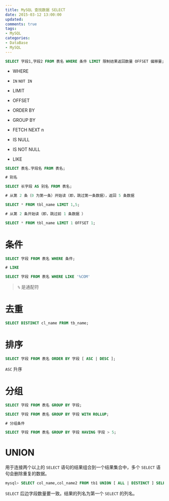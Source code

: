 ```yaml
---
title: MySQL 查找数据 SELECT
date: 2015-03-12 13:00:00
updated:
comments: true
tags:
- MySQL
categories:
- DataBase
- MySQL
---
```


```sql
SELECT 字段1,字段2 FROM 表名 WHERE 条件 LIMIT 限制结果返回数量 OFFSET 偏移量;
```

<!--more-->

* WHERE

* `IN` `NOT IN`

* LIMIT

* OFFSET

* ORDER BY

* GROUP BY

* FETCH NEXT n

* IS NULL

* IS NOT NULL

* LIKE

```sql
SELECT 表名.字段名 FROM 表名;

# 别名

SELECT 长字段 AS 别名 FROM 表名;

# 从第 2 条（0 为第一条）开始读（即，跳过第一条数据），返回 5 条数据

SELECT * FROM tbl_name LIMIT 1,5;

# 从第 2 条开始读（即，跳过前 1 条数据 ）

SELECT * FROM tbl_name LIMIT 1 OFFSET 1;
```

# 条件

```sql
SELECT 字段 FROM 表名 WHERE 条件;

# LIKE

SELECT 字段 FROM 表名 WHERE LIKE '%COM'
```

> `%` 是通配符

# 去重

```sql
SELECT DISTINCT cl_name FROM tb_name;
```

# 排序

```sql
SELECT 字段 FROM 表名 ORDER BY 字段 [ ASC | DESC ];
```

`ASC` 升序

# 分组

```sql
SELECT 字段 FROM 表名 GROUP BY 字段;

SELECT 字段 FROM 表名 GROUP BY 字段 WITH ROLLUP;

# 分组条件

SELECT 字段 FROM 表名 GROUP BY 字段 HAVING 字段 > 5;
```

# UNION

用于连接两个以上的 `SELECT` 语句的结果组合到一个结果集合中，多个 `SELECT` 语句会删除重复的数据。

```sql
mysql> SELECT col_name,col_name2 FROM tb1 UNION [ ALL | DISTINCT ] SELECT col_name,col_name3 FROM tb2;
```

`SELECT` 后边字段数量要一致。结果的列名为第一个 `SELECT` 的列名。
